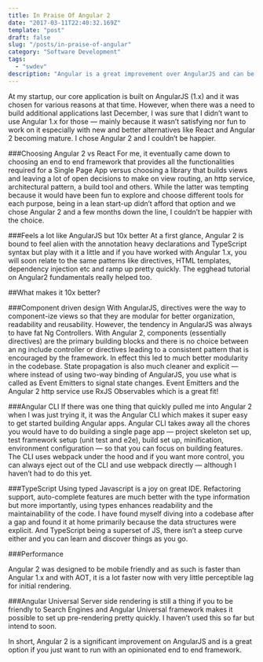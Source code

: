```yaml
---
title: In Praise Of Angular 2
date: "2017-03-11T22:40:32.169Z"
template: "post"
draft: false
slug: "/posts/in-praise-of-angular"
category: "Software Development"
tags:
  - "swdev"
description: "Angular is a great improvement over AngularJS and can be a great choice for building single page apps, if you want a batteries included framework."
---
```


At my startup, our core application is built on AngularJS (1.x) and it was chosen for various reasons at that time. However, when there was a need to build additional applications last December, I was sure that I didn’t want to use Angular 1.x for those — mainly because it wasn’t satisfying nor fun to work on it especially with new and better alternatives like React and Angular 2 becoming mature.
I chose Angular 2 and I couldn’t be happier.

###Choosing Angular 2 vs React
For me, it eventually came down to choosing an end to end framework that provides all the functionalities required for a Single Page App versus choosing a library that builds views and leaving a lot of open decisions to make on view routing, an http service, architectural pattern, a build tool and others.
While the latter was tempting because it would have been fun to explore and choose different tools for each purpose, being in a lean start-up didn’t afford that option and we chose Angular 2 and a few months down the line, I couldn’t be happier with the choice.

###Feels a lot like AngularJS but 10x better
At a first glance, Angular 2 is bound to feel alien with the annotation heavy declarations and TypeScript syntax but play with it a little and if you have worked with Angular 1.x, you will soon relate to the same patterns like directives, HTML templates, dependency injection etc and ramp up pretty quickly. The egghead tutorial on Angular2 fundamentals really helped too.

##What makes it 10x better?

###Component driven design
With AngularJS, directives were the way to component-ize views so that they are modular for better organization, readability and reusability. However, the tendency in AngularJS was always to have fat Ng Controllers. With Angular 2, components (essentially directives) are the primary building blocks and there is no choice between an ng include controller or directives leading to a consistent pattern that is encouraged by the framework. In effect this led to much better modularity in the codebase.
State propagation is also much cleaner and explicit — where instead of using two-way binding of AngularJS, you use what is called as Event Emitters to signal state changes. Event Emitters and the Angular 2 http service use RxJS Observables which is a great fit!


###Angular CLI
If there was one thing that quickly pulled me into Angular 2 when I was just trying it, it was the Angular CLI which makes it super easy to get started building Angular apps. Angular CLI takes away all the chores you would have to do building a single page app — project skeleton set up, test framework setup (unit test and e2e), build set up, minification, environment configuration — so that you can focus on building features. The CLI uses webpack under the hood and if you want more control, you can always eject out of the CLI and use webpack directly — although I haven’t had to do this yet.


###TypeScript
Using typed Javascript is a joy on great IDE. Refactoring support, auto-complete features are much better with the type information but more importantly, using types enhances readability and the maintainability of the code. I have found myself diving into a codebase after a gap and found it at home primarily because the data structures were explicit. And TypeScript being a superset of JS, there isn’t a steep curve either and you can learn and discover things as you go.


###Performance

Angular 2 was designed to be mobile friendly and as such is faster than Angular 1.x and with AOT, it is a lot faster now with very little perceptible lag for initial rendering.


###Angular Universal
Server side rendering is still a thing if you to be friendly to Search Engines and Angular Universal framework makes it possible to set up pre-rendering pretty quickly. I haven’t used this so far but intend to soon.


In short, Angular 2 is a significant improvement on AngularJS and is a great option if you just want to run with an opinionated end to end framework.
